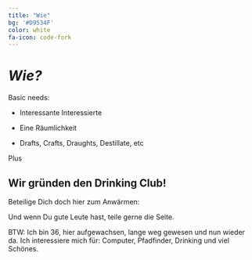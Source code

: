 ```yaml
---
title: "Wie"
bg: '#D9534F'
color: white
fa-icon: code-fork
---
```

# *Wie?*

Basic needs:

* Interessante Interessierte

* Eine Räumlichkeit

* Drafts, Crafts, Draughts, Destillate, etc 

Plus

## Wir gründen den **Drinking Club**!

Beteilige Dich doch hier zum Anwärmen: [<i class="fa fa-comments-o fa-2x"></i>](https://etherpad.wikimedia.org/p/Drinking-Club-Gkesee-84637456)

Und wenn Du gute Leute hast, teile gerne die Seite. 

BTW:
Ich bin 36, hier aufgewachsen, lange weg gewesen und nun wieder da. Ich interessiere mich für: Computer, Pfadfinder, Drinking und viel Schönes.
